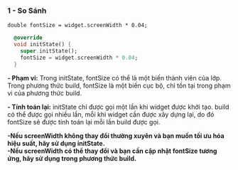 ### 1 - So Sánh
```double fontSize = widget.screenWidth * 0.04;```

```dart
  @override
  void initState() {
    super.initState();
    fontSize = widget.screenWidth * 0.04;
  }
```

**- Phạm vi:** 
Trong initState, fontSize có thể là một biến thành viên của lớp.
Trong phương thức build, fontSize là một biến cục bộ, chỉ tồn tại trong phạm vi của phương thức build.

**- Tính toán lại:** 
initState chỉ được gọi một lần khi widget được khởi tạo.
build có thể được gọi nhiều lần, mỗi khi widget cần được xây dựng lại, do đó fontSize sẽ được tính toán lại mỗi lần build được gọi.

**-Nếu screenWidth không thay đổi thường xuyên và bạn muốn tối ưu hóa hiệu suất, hãy sử dụng initState. <br>-Nếu screenWidth có thể thay đổi và bạn cần cập nhật fontSize tương ứng, hãy sử dụng trong phương thức build.**

